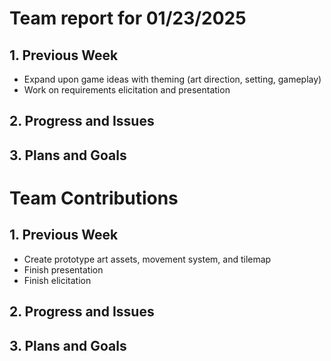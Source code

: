 # Team report for 01/23/2025

## 1. Previous Week
* Expand upon game ideas with theming (art direction, setting, gameplay)
* Work on requirements elicitation and presentation

## 2. Progress and Issues

## 3. Plans and Goals

# Team Contributions

## 1. Previous Week
* Create prototype art assets, movement system, and tilemap
* Finish presentation
* Finish elicitation

## 2. Progress and Issues

## 3. Plans and Goals
